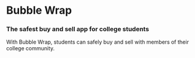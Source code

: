 # Bubble Wrap
### The safest buy and sell app for college students

With Bubble Wrap, students can safely buy and sell with members of their college community.
